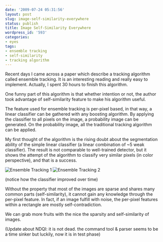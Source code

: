 ```yaml
---
date: '2009-07-24 05:31:56'
layout: post
slug: image-self-similarity-everywhere
status: publish
title: Image Self-Similarity Everywhere
wordpress_id: '593'
categories:
- eyes
tags:
- ensemble tracking
- self-similarity
- tracking algorithm
---
```


Recent days I came across a paper which describe a tracking algorithm called ensemble tracking. It is an interesting reading and really easy to implement. Actually, I spent 30 hours to finish this algorithm.

One funny part of this algorithm is that whether intention or not, the author took advantage of self-similarity feature to make his algorithm useful.

The feature used for ensemble tracking is per-pixel based, in that way, a linear classifier can be gathered with any boosting algorithm. By applying the classifier to all pixels on the image, a probability image can be generated. On the probability image, all the traditional tracking algorithm can be applied.

My first thought of the algorithm is the rising doubt about the segmentation ability of the simple linear classifier (a linear combination of ~5 weak classifier). The result is not comparable to well-trained detector, but it shows the attempt of the algorithm to classify very similar pixels (in color perspective), and that is a success.

![Ensemble Tracking 1](http://jsms.me/wp-content/uploads/2009/07/Screenshot-2.png) ![Ensemble Tracking 2](http://jsms.me/wp-content/uploads/2009/07/Screenshot.png)

(notice how the classifier improved over time)

Without the property that most of the images are sparse and shares many common parts (self-similarity), it cannot gain any knowledge through the per-pixel feature. In fact, if an image fulfill with noise, the per-pixel features within a rectangle are mostly self-contradiction.

We can grab more fruits with the nice the sparsity and self-similarity of images.

(Update about NDQI: it is not dead. the command tool & parser seems to be a time sinker but luckily, now it is in test phase)
